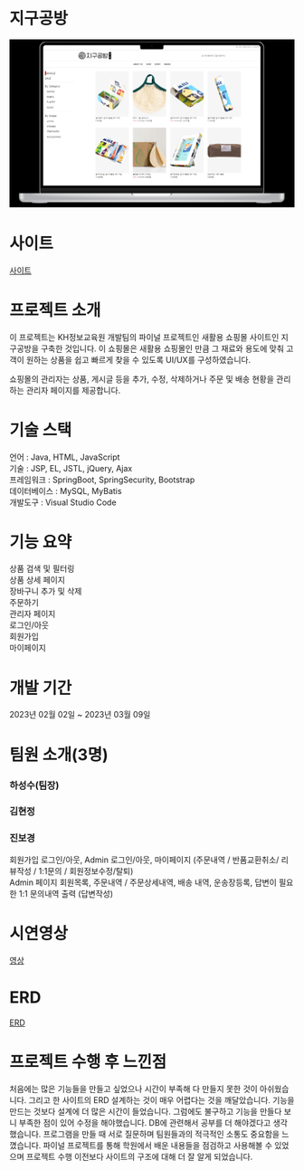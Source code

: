 # 지구공방

![Main](./docs/imgs/Main_img.png)

# 사이트
[사이트](http://g-workshop-pnecz.run.goorm.io/home)

# 프로젝트 소개

이 프로젝트는 KH정보교육원 개발팀의 파이널 프로젝트인 새활용 쇼핑몰 사이트인 지구공방을 구축한 것입니다. 이 쇼핑몰은 새활용 쇼핑몰인 만큼 그 재료와 용도에 맞춰 고객이 원하는 상품을 쉽고 빠르게 찾을 수 있도록 UI/UX를 구성하였습니다.

쇼핑몰의 관리자는 상품, 게시글 등을 추가, 수정, 삭제하거나 주문 및 배송 현황을 관리하는 관리자 페이지를 제공합니다.

# 기술 스택
언어 : Java, HTML, JavaScript  
기술 : JSP, EL, JSTL, jQuery, Ajax  
프레임워크 : SpringBoot, SpringSecurity, Bootstrap  
데이터베이스 : MySQL, MyBatis  
개발도구 : Visual Studio Code

# 기능 요약
상품 검색 및 필터링  
상품 상세 페이지  
장바구니 추가 및 삭제  
주문하기  
관리자 페이지  
로그인/아웃  
회원가입  
마이페이지  

# 개발 기간
2023년 02월 02일 ~ 2023년 03월 09일

# 팀원 소개(3명)
### 하성수(팀장)  

### 김현정  

### 진보경  
회원가입 로그인/아웃, Admin 로그인/아웃, 마이페이지 (주문내역 / 반품교환취소/ 리뷰작성 / 1:1문의 / 회원정보수정/탈퇴)  
Admin 페이지 회원목록, 주문내역 / 주문상세내역, 배송 내역, 운송장등록, 답변이 필요한 1:1 문의내역 출력 (답변작성)

# 시연영상
[영상](https://youtu.be/ugQ0E2SM54w)

# ERD
[ERD](./database/ERD.png)

# 프로젝트 수행 후 느낀점
처음에는 많은 기능들을 만들고 싶었으나 시간이 부족해 다 만들지 못한 것이 아쉬웠습니다. 그리고 한 사이트의 ERD 설계하는 것이 매우 어렵다는 것을 깨달았습니다. 기능을 만드는 것보다 설계에 더 많은 시간이 들었습니다. 그럼에도 불구하고 기능을 만들다 보니 부족한 점이 있어 수정을 해야했습니다. DB에 관련해서 공부를 더 해야겠다고 생각했습니다. 프로그램을 만들 때 서로 질문하며 팀원들과의 적극적인 소통도 중요함을 느꼈습니다. 파이널 프로젝트를 통해 학원에서 배운 내용들을 점검하고 사용해볼 수 있었으며 프로젝트 수행 이전보다 사이트의 구조에 대해 더 잘 알게 되었습니다. 
